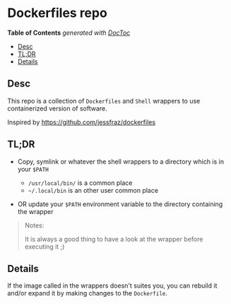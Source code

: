 # Dockerfiles repo


<!-- START doctoc generated TOC please keep comment here to allow auto update -->
<!-- DON'T EDIT THIS SECTION, INSTEAD RE-RUN doctoc TO UPDATE -->
**Table of Contents**  *generated with [DocToc](https://github.com/thlorenz/doctoc)*

- [Desc](#desc)
- [TL;DR](#tldr)
- [Details](#details)

<!-- END doctoc generated TOC please keep comment here to allow auto update -->


## Desc

This repo is a collection of `Dockerfiles` and `Shell` wrappers to use containerized version of software.

Inspired by https://github.com/jessfraz/dockerfiles



## TL;DR

* Copy, symlink or whatever the shell wrappers to a directory which is in your `$PATH`
  - `/usr/local/bin/` is a common place
  - `~/.local/bin` is an other user common place

* OR update your `$PATH` environment variable to the directory containing the wrapper


> Notes:
>
>   It is always a good thing to have a look at the wrapper before executing it ;)
>


## Details

If the image called in the wrappers doesn't suites you, you can rebuild it and/or expand it by making changes to the `Dockerfile`.

